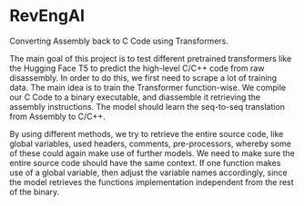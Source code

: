 # RevEngAI
Converting Assembly back to C Code using Transformers.

The main goal of this project is to test different pretrained transformers like the Hugging Face T5 to predict the high-level C/C++ code from raw disassembly.
In order to do this, we first need to scrape a lot of training data. The main idea is to train the Transformer function-wise. We compile our C Code to a binary executable, and diassemble it retrieving the assembly instructions. The model should learn the seq-to-seq translation from Assembly to C/C++.

By using different methods, we try to retrieve the entire source code, like global variables, used headers, comments, pre-processors, whereby some of these could again make use of further models. We need to make sure the entire source code should have the same context. If one function makes use of a global variable, then adjust the variable names accordingly, since the model retrieves the functions implementation independent from the rest of the binary.

